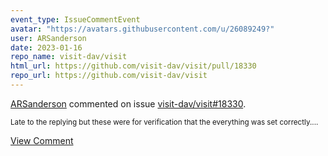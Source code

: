 ```yaml
---
event_type: IssueCommentEvent
avatar: "https://avatars.githubusercontent.com/u/26089249?"
user: ARSanderson
date: 2023-01-16
repo_name: visit-dav/visit
html_url: https://github.com/visit-dav/visit/pull/18330
repo_url: https://github.com/visit-dav/visit
---
```


<a href='https://github.com/ARSanderson' target='_blank'>ARSanderson</a> commented on issue <a href='https://github.com/visit-dav/visit/pull/18330' target='_blank'>visit-dav/visit#18330</a>.

<small>Late to the replying but these were for verification that the everything was set correctly....</small>

<a href='https://github.com/visit-dav/visit/pull/18330' target='_blank'>View Comment</a>